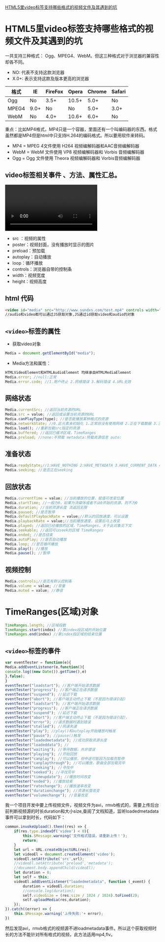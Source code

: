 [HTML5里video标签支持哪些格式的视频文件及其遇到的坑](http://www.yanzuoguang.com/article/591)

# HTML5里video标签支持哪些格式的视频文件及其遇到的坑

一共支持三种格式： Ogg、MPEG4、WebM。但这三种格式对于浏览器的兼容性却各不同。

- NO: 代表不支持这款浏览器
- X.0+: 表示支持这款及版本更高的浏览器

| 格式  | IE   | FireFox | Opera | Chrome | Safari |
| ----- | ---- | ------- | ----- | ------ | ------ |
| Ogg   | No   | 3.5+    | 10.5+ | 5.0+   | No     |
| MPEG4 | 9.0+ | No      | No    | 5.0+   | 3.0+   |
| WebM  | No   | 4.0+    | 10.6+ | 6.0+   | No     |

重点：比如MP4格式，MP4只是一个容器，里面还有一个叫编码器的东西。格式虽然都是MP4但是html中只支持H.264的编码格式。所以要用软件来转码。

- MP4 = MPEG 4文件使用 H264 视频编解码器和AAC音频编解码器
- WebM = WebM 文件使用 VP8 视频编解码器和 Vorbis 音频编解码器
- Ogg = Ogg 文件使用 Theora 视频编解码器和 Vorbis音频编解码器

## video标签相关事件 、方法、属性汇总。

<video>标签的属性:

- src ：视频的属性
- poster：视频封面，没有播放时显示的图片
- preload：预加载
- autoplay：自动播放
- loop：循环播放
- controls：浏览器自带的控制条
- width：视频宽度
- height：视频高度

## html 代码

```html
<video id="media" src="http://www.sundxs.com/test.mp4" controls width="400px" heigt="400px"></video>
//audio和video都可以通过JS获取对象,JS通过id获取video和audio的对象
```

## `<video>`标签的属性

- 获取video对象

```js
Media = document.getElementById("media");
```

- Media方法和属性：

```js
HTMLVideoElement和HTMLAudioElement 均继承自HTMLMediaElement
Media.error; //null:正常
Media.error.code; //1.用户终止 2.网络错误 3.解码错误 4.URL无效
```

## 网络状态

```js
Media.currentSrc; //返回当前资源的URL
Media.src = value; //返回或设置当前资源的URL
Media.canPlayType(type); //是否能播放某种格式的资源
Media.networkState; //0.此元素未初始化 1.正常但没有使用网络 2.正在下载数据 3.没有找到资源
Media.load(); //重新加载src指定的资源
Media.buffered; //返回已缓冲区域，TimeRanges
Media.preload; //none:不预载 metadata:预载资源信息 auto:
```

## 准备状态

```js
Media.readyState;//1:HAVE_NOTHING 2:HAVE_METADATA 3.HAVE_CURRENT_DATA 4.HAVE_FUTURE_DATA 5.HAVE_ENOUGH_DATA
Media.seeking; //是否正在seeking
```

## 回放状态

```js
Media.currentTime = value; //当前播放的位置，赋值可改变位置
Media.startTime; //一般为0，如果为流媒体或者不从0开始的资源，则不为0
Media.duration; //当前资源长度 流返回无限
Media.paused; //是否暂停
Media.defaultPlaybackRate = value;//默认的回放速度，可以设置
Media.playbackRate = value;//当前播放速度，设置后马上改变
Media.played; //返回已经播放的区域，TimeRanges，关于此对象见下文
Media.seekable; //返回可以seek的区域 TimeRanges
Media.ended; //是否结束
Media.autoPlay; //是否自动播放
Media.loop; //是否循环播放
Media.play(); //播放
Media.pause(); //暂停
```

## 视频控制

```js
Media.controls;//是否有默认控制条
Media.volume = value; //音量
Media.muted = value; //静音
```

# TimeRanges(区域)对象

```js
TimeRanges.length; //区域段数
TimeRanges.start(index) //第index段区域的开始位置
TimeRanges.end(index) //第index段区域的结束位置
```

## `<video>`标签的事件

```js
var eventTester = function(e){
Media.addEventListener(e,function(){
console.log((new Date()).getTime(),e)
},false);
}
eventTester("loadstart"); //客户端开始请求数据
eventTester("progress"); //客户端正在请求数据
eventTester("suspend"); //延迟下载
eventTester("abort"); //客户端主动终止下载（不是因为错误引起）
eventTester("loadstart"); //客户端开始请求数据
eventTester("progress"); //客户端正在请求数据
eventTester("suspend"); //延迟下载
eventTester("abort"); //客户端主动终止下载（不是因为错误引起），
eventTester("error"); //请求数据时遇到错误
eventTester("stalled"); //网速失速
eventTester("play"); //play()和autoplay开始播放时触发
eventTester("pause"); //pause()触发
eventTester("loadedmetadata"); //成功获取资源长度
eventTester("loadeddata"); //
eventTester("waiting"); //等待数据，并非错误
eventTester("playing"); //开始回放
eventTester("canplay"); //可以播放，但中途可能因为加载而暂停
eventTester("canplaythrough"); //可以播放，歌曲全部加载完毕
eventTester("seeking"); //寻找中
eventTester("seeked"); //寻找完毕
eventTester("timeupdate"); //播放时间改变
eventTester("ended"); //播放结束
eventTester("ratechange"); //播放速率改变
eventTester("durationchange"); //资源长度改变
eventTester("volumechange"); //音量改变
```

我一个项目开发中要上传视频文件，视频文件为avi，rmvb格式的，需要上传后台前判断视频源的时长duration和大小size,查阅了文档知道，监听loadedmetadata事件可以拿到时长，代码如下：

```js
common.invokeUpload().then((res) => {
    if(res.type.indexOf('video') < 0){
        this.$Message.warning('文件格式错误，请重新上传！');
        return;
    }
    let url = URL.createObjectURL(res);
    let videoEl = document.createElement('video');
    videoEl.setAttribute('src',url);
    //videoEl.setAttribute('preload','metadata');
    //document.body.appendChild(videoEl);
    let duration = 0;
    let self = this;
    videoEl.addEventListener("loadedmetadata", function (_event) {
        duration = videoEl.duration;
        //console.log(duration);
        self.videoSize = (res.size / 1024 / 1024).toFixed(2);
        self.uploadMedia(res,duration);
    });
}).catch((error) => {
    this.$Message.warning('上传失败:'+ error);
})
```

然后发现avi，rmvb格式的视频源不进loadmetadata事件。所以这个获取视频时长的方法不能针对所有格式的视频，此方法适用mp4,flv。